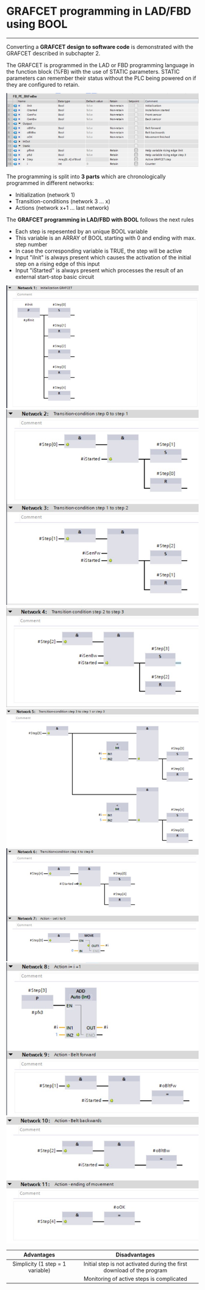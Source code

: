 # GRAFCET programming in LAD/FBD using BOOL
_____________________________________
Converting a **GRAFCET design to software code** is demonstrated with the GRAFCET described in subchapter 2.

The GRAFCET is programmed in the LAD or FBD programming language in the function block (%FB) with the use of STATIC parameters. STATIC parameters can remember their status without the PLC being powered on if they are configured to retain.

![Interface variables ](../Ad04/Images/SiemensVarLAD.jpg)

The programming is split into **3 parts** which are chronologically programmed in different networks:
-   Initialization (network 1)
-   Transition-conditions (network 3 ... x)
-   Actions (network x+1 ... last network)

The **GRAFCET programming in LAD/FBD with BOOL** follows the next rules
-   Each step is repesented by an unique BOOL variable
-   This variable is an ARRAY of BOOL starting with 0 and ending with max. step number
-   In case the corresponding variable is TRUE, the step will be active
-   Input "iInit" is always present which causes the activation of the initial step on a rising edge of this input
-   Input "iStarted" is always present which processes the result of an external start-stop basic circuit

![FBD  ](../Ad04/Images/SiemensiInitLAD.jpg)
![FBD  ](../Ad04/Images/SiemensFBD.jpg)
![FBD  ](../Ad04/Images/SiemensFBD2.jpg)
![FBD  ](../Ad04/Images/SiemensFBD3.jpg)
![FBD  ](../Ad04/Images/SiemensFBD4.jpg)
![FBD  ](../Ad04/Images/SiemensFBD5.jpg)
![FBD  ](../Ad04/Images/SiemensFBD6.jpg)

| **Advantages** | **Disadvantages** |
| :---:          | :---:             |
| Simplicity (1 step = 1 variable) | Initial step is not activated during the first download of the program |
|                                | Monitoring of active steps is complicated        |
